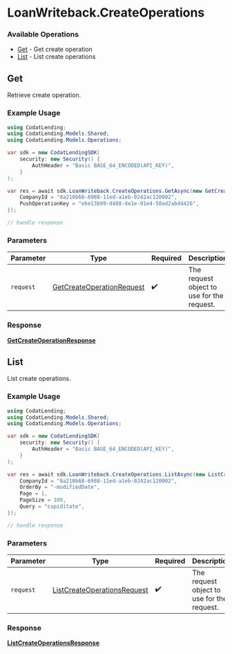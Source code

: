 # LoanWriteback.CreateOperations

### Available Operations

* [Get](#get) - Get create operation
* [List](#list) - List create operations

## Get

Retrieve create operation.

### Example Usage

```csharp
using CodatLending;
using CodatLending.Models.Shared;
using CodatLending.Models.Operations;

var sdk = new CodatLendingSDK(
    security: new Security() {
        AuthHeader = "Basic BASE_64_ENCODED(API_KEY)",
    }
);

var res = await sdk.LoanWriteback.CreateOperations.GetAsync(new GetCreateOperationRequest() {
    CompanyId = "8a210b68-6988-11ed-a1eb-0242ac120002",
    PushOperationKey = "e6e13b99-d488-4e1e-91e4-50ad2abd4426",
});

// handle response
```

### Parameters

| Parameter                                                                         | Type                                                                              | Required                                                                          | Description                                                                       |
| --------------------------------------------------------------------------------- | --------------------------------------------------------------------------------- | --------------------------------------------------------------------------------- | --------------------------------------------------------------------------------- |
| `request`                                                                         | [GetCreateOperationRequest](../../models/operations/GetCreateOperationRequest.md) | :heavy_check_mark:                                                                | The request object to use for the request.                                        |


### Response

**[GetCreateOperationResponse](../../models/operations/GetCreateOperationResponse.md)**


## List

List create operations.

### Example Usage

```csharp
using CodatLending;
using CodatLending.Models.Shared;
using CodatLending.Models.Operations;

var sdk = new CodatLendingSDK(
    security: new Security() {
        AuthHeader = "Basic BASE_64_ENCODED(API_KEY)",
    }
);

var res = await sdk.LoanWriteback.CreateOperations.ListAsync(new ListCreateOperationsRequest() {
    CompanyId = "8a210b68-6988-11ed-a1eb-0242ac120002",
    OrderBy = "-modifiedDate",
    Page = 1,
    PageSize = 100,
    Query = "cupiditate",
});

// handle response
```

### Parameters

| Parameter                                                                             | Type                                                                                  | Required                                                                              | Description                                                                           |
| ------------------------------------------------------------------------------------- | ------------------------------------------------------------------------------------- | ------------------------------------------------------------------------------------- | ------------------------------------------------------------------------------------- |
| `request`                                                                             | [ListCreateOperationsRequest](../../models/operations/ListCreateOperationsRequest.md) | :heavy_check_mark:                                                                    | The request object to use for the request.                                            |


### Response

**[ListCreateOperationsResponse](../../models/operations/ListCreateOperationsResponse.md)**


